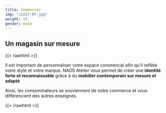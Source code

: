 ```yaml
---
title: Commerces
img: "/LO17-07.jpg"
weight: 15
gender: male
---
```


## Un magasin sur mesure

{{< rawhtml >}}
<div class="tw">
    <p>Il est important de personnaliser votre espace commercial afin qu'il reflète votre style et votre marque. NAOS Atelier vous permet de créer une <strong>identité forte et reconnaissable</strong> grâce à du <strong>mobilier contemporain sur mesure et adapté</strong></p>
    <p>Ainsi, les consommateurs se souviennent de votre commerce et vous différencient des autres enseignes.</p>
</div>
{{< /rawhtml >}}

